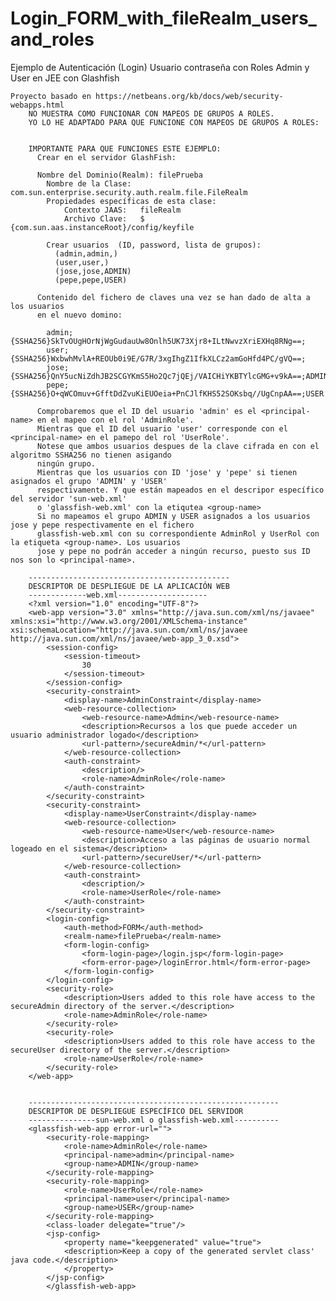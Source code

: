 # Login_FORM_with_fileRealm_users_and_roles
Ejemplo de Autenticación (Login) Usuario contraseña con Roles Admin y User en JEE con Glashfish

    Proyecto basado en https://netbeans.org/kb/docs/web/security-webapps.html 
        NO MUESTRA COMO FUNCIONAR CON MAPEOS DE GRUPOS A ROLES.
        YO LO HE ADAPTADO PARA QUE FUNCIONE CON MAPEOS DE GRUPOS A ROLES:
        
        
        IMPORTANTE PARA QUE FUNCIONES ESTE EJEMPLO:
          Crear en el servidor GlashFish:
          
          Nombre del Dominio(Realm): filePrueba
            Nombre de la Clase: com.sun.enterprise.security.auth.realm.file.FileRealm
            Propiedades específicas de esta clase:  
                Contexto JAAS:   fileRealm
                Archivo Clave:   $ {com.sun.aas.instanceRoot}/config/keyfile
          
            Crear usuarios  (ID, password, lista de grupos):
              (admin,admin,)
              (user,user,)
              (jose,jose,ADMIN)
              (pepe,pepe,USER)
                 
          Contenido del fichero de claves una vez se han dado de alta a los usuarios
          en el nuevo domino:
          
            admin;{SSHA256}SkTvOUgHOrNjWgGudauUw8Onlh5UK73Xjr8+ILtNwvzXriEXHq8RNg==;
            user;{SSHA256}WxbwhMvlA+REOUb0i9E/G7R/3xgIhgZ1IfkXLCz2amGoHfd4PC/gVQ==;
            jose;{SSHA256}QnY5ucNiZdhJB2SCGYKmS5Ho2Qc7jQEj/VAICHiYKBTYlcGMG+v9kA==;ADMIN
            pepe;{SSHA256}O+qWCOmuv+GfftDdZvuKiEUOeia+PnCJlfKHS52SOKsbq//UgCnpAA==;USER
          
          Comprobaremos que el ID del usuario 'admin' es el <principal-name> en el mapeo con el rol 'AdminRole'.
          Mientras que el ID del usuario 'user' corresponde con el <principal-name> en el pamepo del rol 'UserRole'.
          Notese que ambos usuarios despues de la clave cifrada en con el algoritmo SSHA256 no tienen asigando 
          ningún grupo.
          Mientras que los usuarios con ID 'jose' y 'pepe' si tienen asignados el grupo 'ADMIN' y 'USER' 
          respectivamente. Y que están mapeados en el descripor específico del servidor 'sun-web.xml' 
          o 'glassfish-web.xml' con la etiqutea <group-name>
          Si no mapeamos el grupo ADMIN y USER asignados a los usuarios jose y pepe respectivamente en el fichero
          glassfish-web.xml con su correspondiente AdminRol y UserRol con la etiqueta <group-name>. Los usuarios 
          jose y pepe no podrán acceder a ningún recurso, puesto sus ID nos son lo <principal-name>.
        
        ---------------------------------------------
        DESCRIPTOR DE DESPLIEGUE DE LA APLICACIÓN WEB
        -------------web.xml--------------------
        <?xml version="1.0" encoding="UTF-8"?>
        <web-app version="3.0" xmlns="http://java.sun.com/xml/ns/javaee" xmlns:xsi="http://www.w3.org/2001/XMLSchema-instance" xsi:schemaLocation="http://java.sun.com/xml/ns/javaee http://java.sun.com/xml/ns/javaee/web-app_3_0.xsd">
            <session-config>
                <session-timeout>
                    30
                </session-timeout>
            </session-config>
            <security-constraint>
                <display-name>AdminConstraint</display-name>
                <web-resource-collection>
                    <web-resource-name>Admin</web-resource-name>
                    <description>Recursos a los que puede acceder un usuario administrador logado</description>
                    <url-pattern>/secureAdmin/*</url-pattern>
                </web-resource-collection>
                <auth-constraint>
                    <description/>
                    <role-name>AdminRole</role-name>
                </auth-constraint>
            </security-constraint>
            <security-constraint>
                <display-name>UserConstraint</display-name>
                <web-resource-collection>
                    <web-resource-name>User</web-resource-name>
                    <description>Acceso a las páginas de usuario normal logeado en el sistema</description>
                    <url-pattern>/secureUser/*</url-pattern>
                </web-resource-collection>
                <auth-constraint>
                    <description/>
                    <role-name>UserRole</role-name>
                </auth-constraint>
            </security-constraint>
            <login-config>
                <auth-method>FORM</auth-method>
                <realm-name>filePrueba</realm-name>
                <form-login-config>
                    <form-login-page>/login.jsp</form-login-page>
                    <form-error-page>/loginError.html</form-error-page>
                </form-login-config>
            </login-config>
            <security-role>
                <description>Users added to this role have access to the secureAdmin directory of the server.</description>
                <role-name>AdminRole</role-name>
            </security-role>
            <security-role>
                <description>Users added to this role have access to the secureUser directory of the server.</description>
                <role-name>UserRole</role-name>
            </security-role>
        </web-app>
  
  
        --------------------------------------------------------
        DESCRIPTOR DE DESPLIEGUE ESPECÍFICO DEL SERVIDOR 
        ---------------sun-web.xml o glassfish-web.xml----------
        <glassfish-web-app error-url="">
            <security-role-mapping>
                <role-name>AdminRole</role-name>
                <principal-name>admin</principal-name>
                <group-name>ADMIN</group-name>
            </security-role-mapping>
            <security-role-mapping>
                <role-name>UserRole</role-name>
                <principal-name>user</principal-name>
                <group-name>USER</group-name>
            </security-role-mapping>
            <class-loader delegate="true"/>
            <jsp-config>
                <property name="keepgenerated" value="true">
                <description>Keep a copy of the generated servlet class' java code.</description>
                </property>
            </jsp-config>
            </glassfish-web-app>        
        
